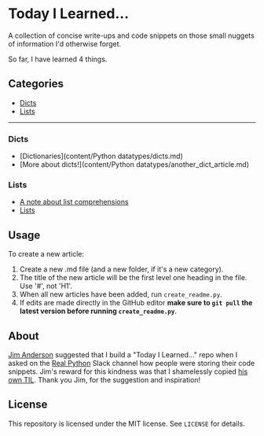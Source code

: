 
# Today I Learned...

A collection of concise write-ups and code snippets on those small nuggets of information I'd otherwise forget.


So far, I have learned 4 things.

## Categories
- [Dicts](#dicts)
- [Lists](#lists)
----
### Dicts
- [Dictionaries](content/Python datatypes/dicts.md)
- [More about dicts!](content/Python datatypes/another_dict_article.md)

### Lists
- [A note about list comprehensions](./content/Lists/list_comps.md)
- [Lists](./content/Lists/lists.md)

## Usage
To create a new article:

1. Create a new .md file (and a new folder, if it's a new category).
1. The title of the new article will be the first level one heading in the file. Use '#', not 'H1'.
1. When all new articles have been added, run `create_readme.py`.
1. If edits are made directly in the GitHub editor **make sure to `git pull` the latest version before running `create_readme.py`**.

## About
[Jim Anderson](https://github.com/jima80525) suggested that I build a "Today I Learned..." repo when I asked on the [Real Python](https://realpython.com/) Slack channel how people were storing their code snippets.
Jim's reward for this kindness was that I shamelessly copied [his own TIL](https://github.com/jima80525/til). Thank you Jim, for the suggestion and inspiration!

## License
This repository is licensed under the MIT license. See `LICENSE` for details.
